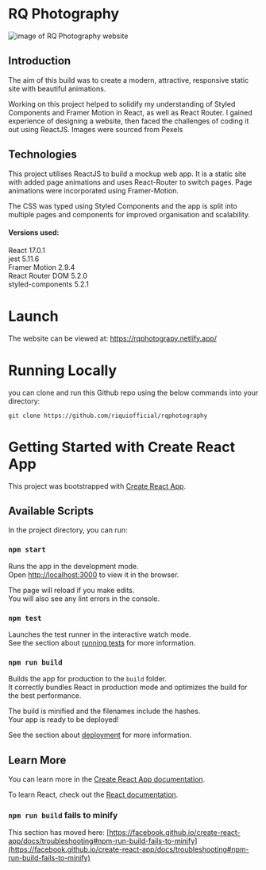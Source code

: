 # RQ Photography

<img src="https://www.rqwebdev.com/images/rqphot.png" alt="image of RQ Photography website">

## Introduction

The aim of this build was to create a modern, attractive, responsive static site with beautiful animations.

Working on this project helped to solidify my understanding of Styled Components and Framer Motion in React, as well as React Router. I gained experience of designing a website, then faced the challenges of coding it out using ReactJS. Images were sourced from Pexels

## Technologies

This project utilises ReactJS to build a mockup web app. It is a static site with added page animations and uses React-Router to switch pages. Page animations were incorporated using Framer-Motion.

The CSS was typed using Styled Components and the app is split into multiple pages and components for improved organisation and scalability.

#### Versions used:

React 17.0.1 <br>
jest 5.11.6 <br>
Framer Motion 2.9.4 <br>
React Router DOM 5.2.0 <br>
styled-components 5.2.1 <br>

# Launch

The website can be viewed at: https://rqphotograpy.netlify.app/

# Running Locally

you can clone and run this Github repo using the below commands into your directory:

`git clone https://github.com/riquiofficial/rqphotography`

# Getting Started with Create React App

This project was bootstrapped with [Create React App](https://github.com/facebook/create-react-app).

## Available Scripts

In the project directory, you can run:

### `npm start`

Runs the app in the development mode.\
Open [http://localhost:3000](http://localhost:3000) to view it in the browser.

The page will reload if you make edits.\
You will also see any lint errors in the console.

### `npm test`

Launches the test runner in the interactive watch mode.\
See the section about [running tests](https://facebook.github.io/create-react-app/docs/running-tests) for more information.

### `npm run build`

Builds the app for production to the `build` folder.\
It correctly bundles React in production mode and optimizes the build for the best performance.

The build is minified and the filenames include the hashes.\
Your app is ready to be deployed!

See the section about [deployment](https://facebook.github.io/create-react-app/docs/deployment) for more information.

## Learn More

You can learn more in the [Create React App documentation](https://facebook.github.io/create-react-app/docs/getting-started).

To learn React, check out the [React documentation](https://reactjs.org/).

### `npm run build` fails to minify

This section has moved here: [https://facebook.github.io/create-react-app/docs/troubleshooting#npm-run-build-fails-to-minify](https://facebook.github.io/create-react-app/docs/troubleshooting#npm-run-build-fails-to-minify)
